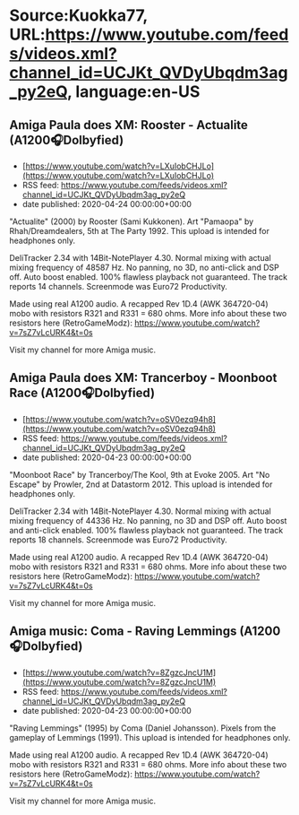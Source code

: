# Source:Kuokka77, URL:https://www.youtube.com/feeds/videos.xml?channel_id=UCJKt_QVDyUbqdm3ag_py2eQ, language:en-US

## Amiga Paula does XM: Rooster - Actualite (A1200🎧Dolbyfied)
 - [https://www.youtube.com/watch?v=LXuIobCHJLo](https://www.youtube.com/watch?v=LXuIobCHJLo)
 - RSS feed: https://www.youtube.com/feeds/videos.xml?channel_id=UCJKt_QVDyUbqdm3ag_py2eQ
 - date published: 2020-04-24 00:00:00+00:00

"Actualite" (2000) by Rooster (Sami Kukkonen). Art "Pamaopa" by Rhah/Dreamdealers, 5th at The Party 1992. This upload is intended for headphones only.

DeliTracker 2.34 with 14Bit-NotePlayer 4.30. Normal mixing with actual mixing frequency of 48587 Hz. No panning, no 3D, no anti-click and DSP off. Auto boost enabled. 100% flawless playback not guaranteed. The track reports 14 channels. Screenmode was Euro72 Productivity.

Made using real A1200 audio. A recapped Rev 1D.4 (AWK 364720-04) mobo with resistors R321 and R331 = 680 ohms. More info about these two resistors here (RetroGameModz):
https://www.youtube.com/watch?v=7sZ7vLcURK4&t=0s

Visit my channel for more Amiga music.

## Amiga Paula does XM: Trancerboy - Moonboot Race (A1200🎧Dolbyfied)
 - [https://www.youtube.com/watch?v=oSV0ezq94h8](https://www.youtube.com/watch?v=oSV0ezq94h8)
 - RSS feed: https://www.youtube.com/feeds/videos.xml?channel_id=UCJKt_QVDyUbqdm3ag_py2eQ
 - date published: 2020-04-23 00:00:00+00:00

"Moonboot Race" by Trancerboy/The Kool, 9th at Evoke 2005. Art "No Escape" by Prowler, 2nd at Datastorm 2012. This upload is intended for headphones only.

DeliTracker 2.34 with 14Bit-NotePlayer 4.30. Normal mixing with actual mixing frequency of 44336 Hz. No panning, no 3D and DSP off. Auto boost and anti-click enabled. 100% flawless playback not guaranteed. The track reports 18 channels. Screenmode was Euro72 Productivity.

Made using real A1200 audio. A recapped Rev 1D.4 (AWK 364720-04) mobo with resistors R321 and R331 = 680 ohms. More info about these two resistors here (RetroGameModz):
https://www.youtube.com/watch?v=7sZ7vLcURK4&t=0s

Visit my channel for more Amiga music.

## Amiga music: Coma - Raving Lemmings (A1200🎧Dolbyfied)
 - [https://www.youtube.com/watch?v=8ZgzcJncU1M](https://www.youtube.com/watch?v=8ZgzcJncU1M)
 - RSS feed: https://www.youtube.com/feeds/videos.xml?channel_id=UCJKt_QVDyUbqdm3ag_py2eQ
 - date published: 2020-04-23 00:00:00+00:00

"Raving Lemmings" (1995) by Coma (Daniel Johansson). Pixels from the gameplay of Lemmings (1991). This upload is intended for headphones only.

Made using real A1200 audio. A recapped Rev 1D.4 (AWK 364720-04) mobo with resistors R321 and R331 = 680 ohms. More info about these two resistors here (RetroGameModz):
https://www.youtube.com/watch?v=7sZ7vLcURK4&t=0s

Visit my channel for more Amiga music.

